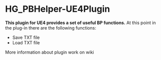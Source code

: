 # HG_PBHelper-UE4Plugin
**This plugin for UE4 provides a set of useful BP functions.**
At this point in the plug-in there are the following functions:

 - Save TXT file
 - Load TXT file

More information about plugin work on wiki
